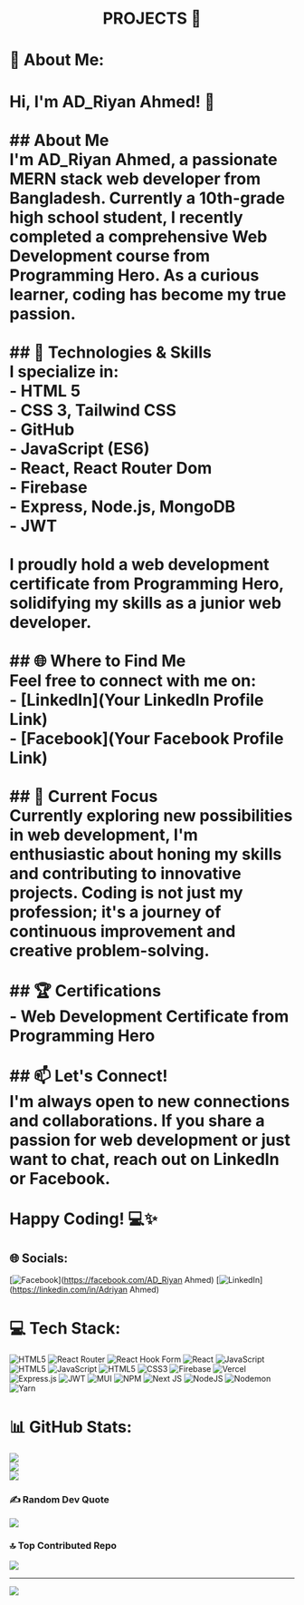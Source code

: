 <h1 align="center">PROJECTS  👋</h1>

# 💫 About Me:
# Hi, I'm AD_Riyan Ahmed! 👋<br><br>## About Me<br>I'm AD_Riyan Ahmed, a passionate MERN stack web developer from Bangladesh. Currently a 10th-grade high school student, I recently completed a comprehensive Web Development course from Programming Hero. As a curious learner, coding has become my true passion.<br><br>## 🚀 Technologies & Skills<br>I specialize in:<br>- HTML 5<br>- CSS 3, Tailwind CSS<br>- GitHub<br>- JavaScript (ES6)<br>- React, React Router Dom<br>- Firebase<br>- Express, Node.js, MongoDB<br>- JWT<br><br>I proudly hold a web development certificate from Programming Hero, solidifying my skills as a junior web developer.<br><br>## 🌐 Where to Find Me<br>Feel free to connect with me on:<br>- [LinkedIn](Your LinkedIn Profile Link)<br>- [Facebook](Your Facebook Profile Link)<br><br>## 🌱 Current Focus<br>Currently exploring new possibilities in web development, I'm enthusiastic about honing my skills and contributing to innovative projects. Coding is not just my profession; it's a journey of continuous improvement and creative problem-solving.<br><br>## 🏆 Certifications<br>- Web Development Certificate from Programming Hero<br><br>## 📫 Let's Connect!<br>I'm always open to new connections and collaborations. If you share a passion for web development or just want to chat, reach out on LinkedIn or Facebook.<br><br>Happy Coding! 💻✨


## 🌐 Socials:
[![Facebook](https://img.shields.io/badge/Facebook-%231877F2.svg?logo=Facebook&logoColor=white)](https://facebook.com/AD_Riyan Ahmed) [![LinkedIn](https://img.shields.io/badge/LinkedIn-%230077B5.svg?logo=linkedin&logoColor=white)](https://linkedin.com/in/Adriyan Ahmed) 

# 💻 Tech Stack:
![HTML5](https://img.shields.io/badge/html5-%23E34F26.svg?style=for-the-badge&logo=html5&logoColor=white) ![React Router](https://img.shields.io/badge/React_Router-CA4245?style=for-the-badge&logo=react-router&logoColor=white) ![React Hook Form](https://img.shields.io/badge/React%20Hook%20Form-%23EC5990.svg?style=for-the-badge&logo=reacthookform&logoColor=white) ![React](https://img.shields.io/badge/react-%2320232a.svg?style=for-the-badge&logo=react&logoColor=%2361DAFB) ![JavaScript](https://img.shields.io/badge/javascript-%23323330.svg?style=for-the-badge&logo=javascript&logoColor=%23F7DF1E) ![HTML5](https://img.shields.io/badge/html5-%23E34F26.svg?style=for-the-badge&logo=html5&logoColor=white) ![JavaScript](https://img.shields.io/badge/javascript-%23323330.svg?style=for-the-badge&logo=javascript&logoColor=%23F7DF1E) ![HTML5](https://img.shields.io/badge/html5-%23E34F26.svg?style=for-the-badge&logo=html5&logoColor=white) ![CSS3](https://img.shields.io/badge/css3-%231572B6.svg?style=for-the-badge&logo=css3&logoColor=white) ![Firebase](https://img.shields.io/badge/firebase-%23039BE5.svg?style=for-the-badge&logo=firebase) ![Vercel](https://img.shields.io/badge/vercel-%23000000.svg?style=for-the-badge&logo=vercel&logoColor=white) ![Express.js](https://img.shields.io/badge/express.js-%23404d59.svg?style=for-the-badge&logo=express&logoColor=%2361DAFB) ![JWT](https://img.shields.io/badge/JWT-black?style=for-the-badge&logo=JSON%20web%20tokens) ![MUI](https://img.shields.io/badge/MUI-%230081CB.svg?style=for-the-badge&logo=mui&logoColor=white) ![NPM](https://img.shields.io/badge/NPM-%23CB3837.svg?style=for-the-badge&logo=npm&logoColor=white) ![Next JS](https://img.shields.io/badge/Next-black?style=for-the-badge&logo=next.js&logoColor=white) ![NodeJS](https://img.shields.io/badge/node.js-6DA55F?style=for-the-badge&logo=node.js&logoColor=white) ![Nodemon](https://img.shields.io/badge/NODEMON-%23323330.svg?style=for-the-badge&logo=nodemon&logoColor=%BBDEAD) ![Yarn](https://img.shields.io/badge/yarn-%232C8EBB.svg?style=for-the-badge&logo=yarn&logoColor=white)
# 📊 GitHub Stats:
![](https://github-readme-stats.vercel.app/api?username=Adriyan-Ahmed&theme=algolia&hide_border=false&include_all_commits=true&count_private=true)<br/>
![](https://github-readme-streak-stats.herokuapp.com/?user=Adriyan-Ahmed&theme=algolia&hide_border=false)<br/>
![](https://github-readme-stats.vercel.app/api/top-langs/?username=Adriyan-Ahmed&theme=algolia&hide_border=false&include_all_commits=true&count_private=true&layout=compact)

### ✍️ Random Dev Quote
![](https://quotes-github-readme.vercel.app/api?type=horizontal&theme=radical)

### 🔝 Top Contributed Repo
![](https://github-contributor-stats.vercel.app/api?username=Adriyan-Ahmed&limit=5&theme=algolia&combine_all_yearly_contributions=true)

---
[![](https://visitcount.itsvg.in/api?id=Adriyan-Ahmed&icon=8&color=0)](https://visitcount.itsvg.in)

<!-- Proudly created with GPRM ( https://gprm.itsvg.in ) -->
